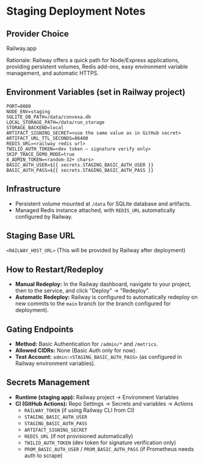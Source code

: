 # Staging Deployment Notes

## Provider Choice
Railway.app

Rationale: Railway offers a quick path for Node/Express applications, providing persistent volumes, Redis add-ons, easy environment variable management, and automatic HTTPS.

## Environment Variables (set in Railway project)

```
PORT=8080
NODE_ENV=staging
SQLITE_DB_PATH=/data/convexa.db
LOCAL_STORAGE_PATH=/data/run_storage
STORAGE_BACKEND=local
ARTIFACT_SIGNING_SECRET=<use the same value as in GitHub secret>
ARTIFACT_URL_TTL_SECONDS=86400
REDIS_URL=<railway redis url>
TWILIO_AUTH_TOKEN=<dev token – signature verify only>
SKIP_TRACE_DEMO_MODE=true
X_ADMIN_TOKEN=<random-32+ chars>
BASIC_AUTH_USER=${{ secrets.STAGING_BASIC_AUTH_USER }}
BASIC_AUTH_PASS=${{ secrets.STAGING_BASIC_AUTH_PASS }}
```

## Infrastructure
- Persistent volume mounted at `/data` for SQLite database and artifacts.
- Managed Redis instance attached, with `REDIS_URL` automatically configured by Railway.

## Staging Base URL
`<RAILWAY_HOST_URL>` (This will be provided by Railway after deployment)

## How to Restart/Redeploy
- **Manual Redeploy:** In the Railway dashboard, navigate to your project, then to the service, and click "Deploy" -> "Redeploy".
- **Automatic Redeploy:** Railway is configured to automatically redeploy on new commits to the `main` branch (or the branch configured for deployment).

## Gating Endpoints
- **Method:** Basic Authentication for `/admin/*` and `/metrics`.
- **Allowed CIDRs:** None (Basic Auth only for now).
- **Test Account:** `admin:<STAGING_BASIC_AUTH_PASS>` (as configured in Railway environment variables).

## Secrets Management
- **Runtime (staging app):** Railway project -> Environment Variables
- **CI (GitHub Actions):** Repo Settings -> Secrets and variables -> Actions
  - `RAILWAY_TOKEN` (if using Railway CLI from CI)
  - `STAGING_BASIC_AUTH_USER`
  - `STAGING_BASIC_AUTH_PASS`
  - `ARTIFACT_SIGNING_SECRET`
  - `REDIS_URL` (if not provisioned automatically)
  - `TWILIO_AUTH_TOKEN` (dev token for signature verification only)
  - `PROM_BASIC_AUTH_USER` / `PROM_BASIC_AUTH_PASS` (if Prometheus needs auth to scrape)
